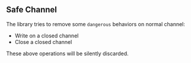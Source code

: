 Safe Channel
------------

The library tries to remove some `dangerous` behaviors on normal channel:
+ Write on a closed channel
+ Close a closed channel

These above operations will be silently discarded.
